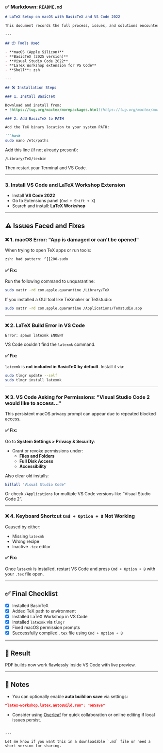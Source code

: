 

### ✅ Markdown: `README.md`

```markdown
# LaTeX Setup on macOS with BasicTeX and VS Code 2022

This document records the full process, issues, and solutions encountered while setting up LaTeX with Visual Studio Code (VS Code 2022) on macOS using the lightweight **BasicTeX** distribution.

---

## 📦 Tools Used

- **macOS (Apple Silicon)**
- **BasicTeX (2025 version)**
- **Visual Studio Code 2022**
- **LaTeX Workshop extension for VS Code**
- **Shell**: zsh

---

## 🛠️ Installation Steps

### 1. Install BasicTeX

Download and install from:  
➡️ [https://tug.org/mactex/morepackages.html](https://tug.org/mactex/morepackages.html)

### 2. Add BasicTeX to PATH

Add the TeX binary location to your system PATH:

```bash
sudo nano /etc/paths
```

Add this line (if not already present):

```
/Library/TeX/texbin
```

Then restart your Terminal and VS Code.

---

### 3. Install VS Code and LaTeX Workshop Extension

- Install **VS Code 2022**
- Go to Extensions panel (`Cmd + Shift + X`)
- Search and install: **LaTeX Workshop**

---

## ⚠️ Issues Faced and Fixes

### ❌ 1. macOS Error: "App is damaged or can't be opened"

When trying to open TeX apps or run tools:

```bash
zsh: bad pattern: ^[[200~sudo
```

#### ✅ Fix:
Run the following command to unquarantine:

```bash
sudo xattr -rd com.apple.quarantine /Library/TeX
```

If you installed a GUI tool like TeXmaker or TeXstudio:

```bash
sudo xattr -rd com.apple.quarantine /Applications/TeXstudio.app
```

---

### ❌ 2. LaTeX Build Error in VS Code

```text
Error: spawn latexmk ENOENT
```

VS Code couldn't find the `latexmk` command.

#### ✅ Fix:
`latexmk` is **not included in BasicTeX by default**. Install it via:

```bash
sudo tlmgr update --self
sudo tlmgr install latexmk
```

---

### ❌ 3. VS Code Asking for Permissions: "Visual Studio Code 2 would like to access..."

This persistent macOS privacy prompt can appear due to repeated blocked access.

#### ✅ Fix:
Go to **System Settings > Privacy & Security**:

- Grant or revoke permissions under:
  - **Files and Folders**
  - **Full Disk Access**
  - **Accessibility**

Also clear old installs:
```bash
killall "Visual Studio Code"
```

Or check `/Applications` for multiple VS Code versions like “Visual Studio Code 2”.

---

### ❌ 4. Keyboard Shortcut `Cmd + Option + B` Not Working

Caused by either:

- Missing `latexmk`
- Wrong recipe
- Inactive `.tex` editor

#### ✅ Fix:
Once `latexmk` is installed, restart VS Code and press `Cmd + Option + B` with your `.tex` file open.

---

## ✅ Final Checklist

- [x] Installed BasicTeX
- [x] Added TeX path to environment
- [x] Installed LaTeX Workshop in VS Code
- [x] Installed `latexmk` via `tlmgr`
- [x] Fixed macOS permission prompts
- [x] Successfully compiled `.tex` file using `Cmd + Option + B`

---

## 🎉 Result

PDF builds now work flawlessly inside VS Code with live preview.

---

## 📝 Notes

- You can optionally enable **auto build on save** via settings:

```json
"latex-workshop.latex.autoBuild.run": "onSave"
```

- Consider using [Overleaf](https://www.overleaf.com) for quick collaboration or online editing if local issues persist.

```

---

Let me know if you want this in a downloadable `.md` file or need a short version for sharing.
